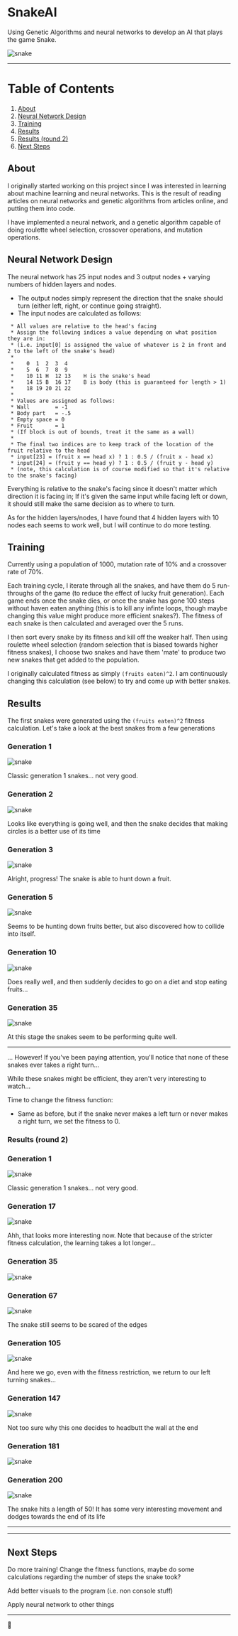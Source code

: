 # SnakeAI
Using Genetic Algorithms and neural networks to develop an AI that plays the game Snake.

![snake](recordings/snake.gif )

----------
# Table of Contents

1. [About](#about)
2. [Neural Network Design](#neural-network-design)
3. [Training](#training)
4. [Results](#results)
5. [Results (round 2)](#results-round-2)
6. [Next Steps](#next-steps)


## About

I originally started working on this project since I was interested in learning about machine learning and neural networks. This is the result of reading articles on neural networks and genetic algorithms from articles online, and putting them into code.

I have implemented a neural network, and a genetic algorithm capable of doing roulette wheel selection, crossover operations, and mutation operations. 

## Neural Network Design

The neural network has 25 input nodes and 3 output nodes + varying numbers of hidden layers and nodes.
 - The output nodes simply represent the direction that the snake should turn (either left, right, or continue going straight).
 - The input nodes are calculated as follows:
``` 
 * All values are relative to the head's facing
 * Assign the following indices a value depending on what position they are in:
 * (i.e. input[0] is assigned the value of whatever is 2 in front and 2 to the left of the snake's head)
 * 
 *    0  1  2  3  4
 *    5  6  7  8  9
 *    10 11 H  12 13    H is the snake's head
 *    14 15 B  16 17    B is body (this is guaranteed for length > 1)
 *    18 19 20 21 22
 * 
 * Values are assigned as follows:
 * Wall        = -1
 * Body part   = -.5
 * Empty space = 0
 * Fruit       = 1
 * (If block is out of bounds, treat it the same as a wall)
 * 
 * The final two indices are to keep track of the location of the fruit relative to the head
 * input[23] = (fruit x == head x) ? 1 : 0.5 / (fruit x - head x)
 * input[24] = (fruit y == head y) ? 1 : 0.5 / (fruit y - head y)
 * (note, this calculation is of course modified so that it's relative to the snake's facing)
 ```

Everything is relative to the snake's facing since it doesn't matter which direction it is facing in; If it's given the same input while facing left or down, it should still make the same decision as to where to turn.

As for the hidden layers/nodes, I have found that 4 hidden layers with 10 nodes each seems to work well, but I will continue to do more testing.

## Training 

Currently using a population of 1000, mutation rate of 10% and a crossover rate of 70%. 

Each training cycle, I iterate through all the snakes, and have them do 5 run-throughs of the game (to reduce the effect of lucky fruit generation). Each game ends once the snake dies, or once the snake has gone 100 steps without haven eaten anything (this is to kill any infinte loops, though maybe changing this value might produce more efficient snakes?). The fitness of each snake is then calculated and averaged over the 5 runs.

I then sort every snake by its fitness and kill off the weaker half. Then using roulette wheel selection (random selection that is biased towards higher fitness snakes), I choose two snakes and have them 'mate' to produce two new snakes that get added to the population.

I originally calculated fitness as simply `(fruits eaten)^2`. I am continuously changing this calculation (see below) to try and come up with better snakes.

## Results

The first snakes were generated using the `(fruits eaten)^2` fitness calculation. Let's take a look at the best snakes from a few generations

### Generation 1
![snake](recordings/snake_gen1.gif )

Classic generation 1 snakes... not very good.

### Generation 2
![snake](recordings/snake_gen2.gif )

Looks like everything is going well, and then the snake decides that making circles is a better use of its time


### Generation 3
![snake](recordings/snake_gen3.gif )

Alright, progress! The snake is able to hunt down a fruit.

### Generation 5
![snake](recordings/snake_gen5.gif )

Seems to be hunting down fruits better, but also discovered how to collide into itself.

### Generation 10
![snake](recordings/snake_gen10.gif )

Does really well, and then suddenly decides to go on a diet and stop eating fruits...

### Generation 35
![snake](recordings/snake_gen35.gif )

At this stage the snakes seem to be performing quite well.

----------

... However! If you've been paying attention, you'll notice that none of these snakes ever takes a right turn...

While these snakes might be efficient, they aren't very interesting to watch...

Time to change the fitness function:
 - Same as before, but if the snake never makes a left turn or never makes a right turn, we set the fitness to 0.

### Results (round 2)

### Generation 1
![snake](recordings/snakev2_gen1.gif )

Classic generation 1 snakes... not very good.

### Generation 17
![snake](recordings/snakev2_gen17.gif )

Ahh, that looks more interesting now. Note that because of the stricter fitness calculation, the learning takes a lot longer...

### Generation 35
![snake](recordings/snakev2_gen35.gif )

### Generation 67
![snake](recordings/snakev2_gen67.gif )

The snake still seems to be scared of the edges

### Generation 105
![snake](recordings/snakev2_gen105.gif )

And here we go, even with the fitness restriction, we return to our left turning snakes...

### Generation 147
![snake](recordings/snakev2_gen147.gif )

Not too sure why this one decides to headbutt the wall at the end

### Generation 181
![snake](recordings/snakev2_gen181.gif )

### Generation 200
![snake](recordings/snakev2_gen200.gif )

The snake hits a length of 50! It has some very interesting movement and dodges towards the end of its life 


----------
----------


## Next Steps

Do more training! Change the fitness functions, maybe do some calculations regarding the number of steps the snake took?

Add better visuals to the program (i.e. non console stuff)

Apply neural network to other things


----------
:snake:
